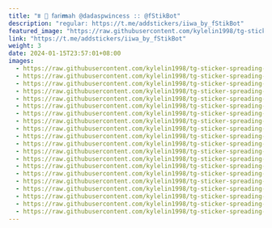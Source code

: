 ```yaml
---
title: "⩨‌ 🎀 𝖿𝖺𝗋𝗂𝗺𝖺𝗁 @dadaspwincess :: @fStikBot"
description: "regular: https://t.me/addstickers/iiwa_by_fStikBot"
featured_image: "https://raw.githubusercontent.com/kylelin1998/tg-sticker-spreading-worldwide-images/main/img/938390d2-dff0-402d-a229-4f0ff20ac971.jpg"
link: "https://t.me/addstickers/iiwa_by_fStikBot"
weight: 3
date: 2024-01-15T23:57:01+08:00
images:
  - https://raw.githubusercontent.com/kylelin1998/tg-sticker-spreading-worldwide-images/main/img/938390d2-dff0-402d-a229-4f0ff20ac971.jpg
  - https://raw.githubusercontent.com/kylelin1998/tg-sticker-spreading-worldwide-images/main/img/ae7a4ce2-9ef9-4b73-86e6-33ba8217895b.jpg
  - https://raw.githubusercontent.com/kylelin1998/tg-sticker-spreading-worldwide-images/main/img/a844d002-ab76-47b4-a8ac-17428bb90228.jpg
  - https://raw.githubusercontent.com/kylelin1998/tg-sticker-spreading-worldwide-images/main/img/16068aec-06cd-4ef2-aed6-c91529a4bf3a.jpg
  - https://raw.githubusercontent.com/kylelin1998/tg-sticker-spreading-worldwide-images/main/img/9bc35903-6004-484f-b77b-7a6a58d73599.jpg
  - https://raw.githubusercontent.com/kylelin1998/tg-sticker-spreading-worldwide-images/main/img/78661d68-87c1-4766-95a4-ca5cfa6c674e.jpg
  - https://raw.githubusercontent.com/kylelin1998/tg-sticker-spreading-worldwide-images/main/img/3fbe738f-236e-4776-a8c5-c435f6c12d80.jpg
  - https://raw.githubusercontent.com/kylelin1998/tg-sticker-spreading-worldwide-images/main/img/a1115a42-1bcd-4cd2-a0c5-7d5aaf82adb6.jpg
  - https://raw.githubusercontent.com/kylelin1998/tg-sticker-spreading-worldwide-images/main/img/8ce85d5f-8b21-407a-9712-155970b50ae1.jpg
  - https://raw.githubusercontent.com/kylelin1998/tg-sticker-spreading-worldwide-images/main/img/65d387b6-f267-4979-bfbc-ad2b29fbff4d.jpg
  - https://raw.githubusercontent.com/kylelin1998/tg-sticker-spreading-worldwide-images/main/img/4d3b9fee-b7b1-4f57-9b77-69dfbe5ccdcc.jpg
  - https://raw.githubusercontent.com/kylelin1998/tg-sticker-spreading-worldwide-images/main/img/43c0402b-fa59-4650-b39b-7b3ef2918218.jpg
  - https://raw.githubusercontent.com/kylelin1998/tg-sticker-spreading-worldwide-images/main/img/8f5aabac-a5c1-485f-9b67-58f94d69ffd6.jpg
  - https://raw.githubusercontent.com/kylelin1998/tg-sticker-spreading-worldwide-images/main/img/206ea3b8-335c-49cb-9717-831275e22a06.jpg
  - https://raw.githubusercontent.com/kylelin1998/tg-sticker-spreading-worldwide-images/main/img/2789e30a-120d-4451-9bc9-5263419811c0.jpg
  - https://raw.githubusercontent.com/kylelin1998/tg-sticker-spreading-worldwide-images/main/img/49463b63-232a-43d1-8ba6-a87aecf32e71.jpg
  - https://raw.githubusercontent.com/kylelin1998/tg-sticker-spreading-worldwide-images/main/img/136bbd57-21ec-40d0-8d91-cd858d2dd6b4.jpg
  - https://raw.githubusercontent.com/kylelin1998/tg-sticker-spreading-worldwide-images/main/img/630a2057-5a8a-4a35-8b1f-6bb915342e93.jpg
  - https://raw.githubusercontent.com/kylelin1998/tg-sticker-spreading-worldwide-images/main/img/dccf926a-6f77-46f8-8046-4f61e24012b3.jpg
  - https://raw.githubusercontent.com/kylelin1998/tg-sticker-spreading-worldwide-images/main/img/c353bbab-bd4f-4924-b888-58cd283b295d.jpg
---
```

